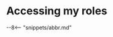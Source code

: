 <!-- SPDX-License-Identifier: CC-BY-4.0 -->
<!-- Copyright Contributors to the ODPi Egeria project. -->

# Accessing my roles



--8<-- "snippets/abbr.md"